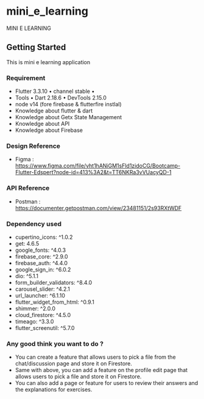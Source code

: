 # mini_e_learning

MINI E LEARNING


## Getting Started

This is mini e learning application

### Requirement
- Flutter 3.3.10 • channel stable •
- Tools • Dart 2.18.6 • DevTools 2.15.0
- node v14 (fore firebase & flutterfire instlal)
- Knowledge about flutter & dart
- Knowledge about Getx State Management
- Knowledge about API
- Knowledge about Firebase

### Design Reference 
- Figma : https://www.figma.com/file/vht1hANiGM1sFld1zidoCG/Bootcamp-Flutter-Edspert?node-id=413%3A2&t=TT6NKRa3vVUacyQD-1

### API Reference
- Postman : https://documenter.getpostman.com/view/23481151/2s93RXtWDF

### Dependency used
-  cupertino_icons: ^1.0.2
-  get: 4.6.5
-  google_fonts: ^4.0.3
-  firebase_core: ^2.9.0
-  firebase_auth: ^4.4.0
-  google_sign_in: ^6.0.2
-  dio: ^5.1.1
-  form_builder_validators: ^8.4.0
-  carousel_slider: ^4.2.1
-  url_launcher: ^6.1.10
-  flutter_widget_from_html: ^0.9.1
-  shimmer: ^2.0.0
-  cloud_firestore: ^4.5.0
-  timeago: ^3.3.0
-  flutter_screenutil: ^5.7.0

### Any good think you want to do ?

- You can create a feature that allows users to pick a file from the chat/discussion page and store it on Firestore.
- Same with above, you can add a feature on the profile edit page that allows users to pick a file and store it on Firestore.
- You can also add a page or feature for users to review their answers and the explanations for exercises.
